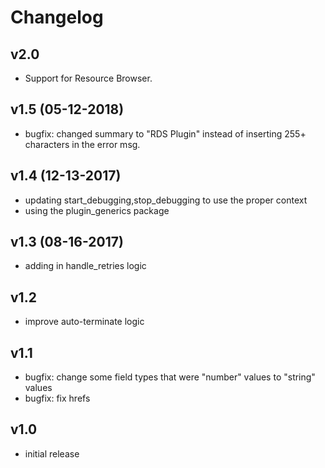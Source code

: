 # Changelog

## v2.0

- Support for Resource Browser.

## v1.5 (05-12-2018)

- bugfix: changed summary to "RDS Plugin" instead of inserting 255+ characters in the error msg.

## v1.4 (12-13-2017)

- updating start_debugging,stop_debugging to use the proper context
- using the plugin_generics package

## v1.3 (08-16-2017)

- adding in handle_retries logic

## v1.2

- improve auto-terminate logic

## v1.1

- bugfix: change some field types that were "number" values to "string" values
- bugfix: fix hrefs

## v1.0

- initial release